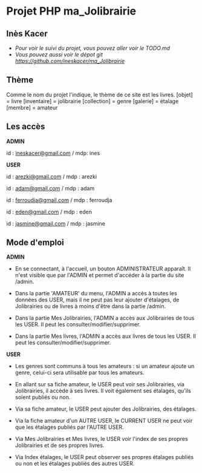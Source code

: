 # Projet PHP **ma_Jolibrairie**

## Inès Kacer

- *Pour voir le suivi du projet, vous pouvez aller voir le TODO.md*
- *Vous pouvez aussi voir le dépot git https://github.com/ineskacer/ma_Jolibrairie* 

## Thème

Comme le nom du projet l'indique, le thème de ce site est les livres. 
[objet] = livre
[inventaire] = jolibrairie
[collection] = genre
[galerie] = étalage
[membre] = amateur

## Les accès

**ADMIN** 

id : ineskacer@gmail.com / mdp: ines

**USER**

id : arezki@gmail.com / mdp : arezki

id : adam@gmail.com / mdp : adam

id : ferroudja@gmail.com / mdp : ferroudja

id : eden@gmail.com / mdp : eden

id : jasmine@gmail.com / mdp : jasmine



## Mode d'emploi 

**ADMIN**

- En se connectant, à l'accueil, un bouton ADMINISTRATEUR apparaît. Il n'est visible que par l'ADMIN et permet d'accéder à la partie du site /admin. 

- Dans la partie 'AMATEUR' du menu, l'ADMIN a accès à toutes les données des USER, mais il ne peut pas leur ajouter d'étalages, de Jolibrairies ou de livres à moins d'être dans la partie /admin.

- Dans la partie Mes Jolibrairies, l'ADMIN a accès aux Jolibrairies de tous les USER.  Il peut les consulter/modifier/supprimer.

- Dans la partie Mes livres, l'ADMIN a accès aux livres de tous les USER. Il peut les consulter/modifier/supprimer.

**USER**

- Les genres sont communs à tous les amateurs : si un amateur ajoute un genre, celui-ci sera utilisable par tous les amateurs.

- En allant sur sa fiche amateur, le USER peut voir ses Jolibrairies, via Jolibrairies, il accède à ses livres. Il voit également ses étalages, qu'ils soient publiés ou non. 

- Via sa fiche amateur, le USER peut ajouter des Jolibrairies, des étalages. 

- Via la fiche amateur d'un AUTRE USER, le CURRENT USER ne peut voir que les étalages publiés par l'AUTRE USER.

- Via Mes Jolibrairies et Mes livres, le USER voir l'index de ses propres Jolibrairies et de ses propres livres. 

- Via Index étalages, le USER peut observer ses propres étalages publiés ou non et les étalages publiés des autres USER. 


